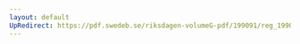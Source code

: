 ```yaml
---
layout: default
UpRedirect: https://pdf.swedeb.se/riksdagen-volumeG-pdf/199091/reg_199091/reg_199091_0562.pdf
---
```

